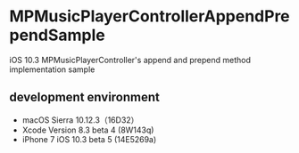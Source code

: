# MPMusicPlayerControllerAppendPrependSample
iOS 10.3 MPMusicPlayerController's append and prepend method implementation sample

## development environment
- macOS Sierra 10.12.3（16D32）
- Xcode Version 8.3 beta 4 (8W143q)
- iPhone 7 iOS 10.3 beta 5 (14E5269a)
